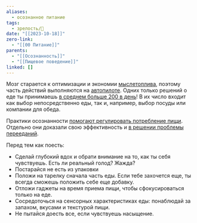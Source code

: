 ```yaml
---
aliases:
  - осознанное питание
tags:
  - зрелость/🌱
date: "[[2023-10-18]]"
zero-link:
  - "[[00 Питание]]"
parents:
  - "[[Осознанность]]"
  - "[[Пищевое поведение]]"
linked: []
---
```

Мозг старается к оптимизации и экономии [мыслетоплива](Мыслетопливо.md), поэтому часть действий выполняются на [автопилоте](Режим%20автопилота%20мозга.md). Одних только решений о еде ты принимаешь [в среднем больше 200 в день](https://www.researchgate.net/publication/227344004_Mindless_Eating_The_200_Daily_Food_Decisions_We_Overlook)! В их число входит как выбор непосредственно еды, так и, например, выбор посуды или компании для обеда.

Практики осознанности [помогают регулировать потребление пищи](https://pubmed.ncbi.nlm.nih.gov/23446890/). Отдельно они доказали свою эффективность и [в решении проблемы перееданий](https://pubmed.ncbi.nlm.nih.gov/21181579/).

Перед тем как поесть:
- Сделай глубокий вдох и обрати внимание на то, как ты себя чувствуешь. Есть ли реальный голод? Жажда?
- Постарайся не есть из упаковки
- Положи на тарелку сначала часть еды. Если тебе захочется еще, ты всегда сможешь положить себе еще добавку.
- Отложи гаджеты на время приема пищи, чтобы сфокусироваться только на еде.
- Сосредоточься на сенсорных характеристиках еды: понаблюдай за запахом, вкусами и текстурой пищи.
- Не пытайся доесть все, если чувствуешь насыщение.